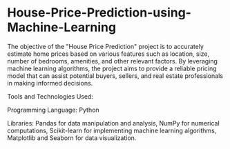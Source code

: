 
# House-Price-Prediction-using-Machine-Learning

The objective of the "House Price Prediction" project is to accurately estimate home prices based on various
features such as location, size, number of bedrooms, amenities, and other relevant factors. By leveraging machine
learning algorithms, the project aims to provide a reliable pricing model that can assist potential buyers, sellers,
and real estate professionals in making informed decisions.

Tools and Technologies Used:

Programming Language: Python

Libraries: Pandas for data manipulation and analysis, NumPy for numerical computations, Scikit-learn for
implementing machine learning algorithms, Matplotlib and Seaborn for data visualization.
